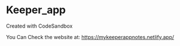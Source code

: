 # Keeper_app
Created with CodeSandbox

You Can Check the website at:
https://mykeeperappnotes.netlify.app/
